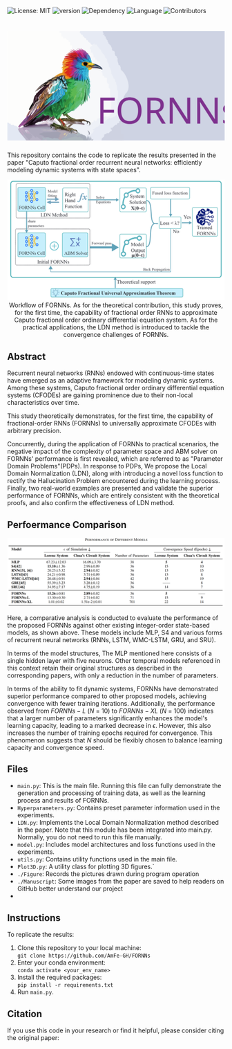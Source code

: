 
![License: MIT](https://img.shields.io/badge/License-MIT-yellow.svg) 
![version](https://img.shields.io/badge/version-v2.1.0-blue) 
![Dependency](https://img.shields.io/badge/dependency-PyTorch-orange)
![Language](https://img.shields.io/badge/language-Python-blue)
![Contributors](https://img.shields.io/badge/contributors-3-p)
# <img src="./Manuscript/Figure/bird.svg" /> 
This repository contains the code to replicate the results presented in the paper "Caputo fractional order recurrent neural networks: efficiently modeling dynamic systems with state spaces". 

<p align="center">
<img src="./Manuscript/Figure/workflow.PNG"/> 
Workflow of FORNNs. 
    As for the theoretical contribution,
    this study proves, for the first time, the capability of
    fractional order RNNs to approximate Caputo fractional order ordinary differential
    equation system.
    As for the practical applications,
    the LDN method is introduced to tackle the
    convergence challenges of FORNNs.
</p>


## Abstract
  Recurrent neural networks (RNNs) endowed with continuous-time 
  states have emerged as an adaptive framework for modeling dynamic
  systems. Among these systems, Caputo fractional order 
  ordinary differential equation  systems (CFODEs) are gaining prominence
  due to their non-local characteristics over time. 

  This study theoretically demonstrates, for the first time,
  the capability of fractional-order RNNs (FORNNs) to universally approximate
  CFODEs  with arbitrary precision.

  Concurrently, during the application of FORNNs to practical scenarios,
  the negative impact of the complexity of parameter space and
  ABM solver on FORNNs' performance is first revealed,
  which are referred to as "Parameter Domain Problems"(PDPs).
  In response to PDPs,
  We propose
  the Local Domain Normalization (LDN),
  along with introducing a novel loss function to rectify the
  Hallucination Problem encountered during the learning process.
  Finally, two real-world examples are presented and validate
  the superior performance of FORNNs,
  which are entirely consistent with the theoretical proofs,
  and also confirm the effectiveness of  LDN method.


## Perfoermance Comparison
<p align="center">
<img src="./Manuscript/Figure/Table_compare.PNG"/> 
</p>
Here, a comparative analysis is
conducted to evaluate the performance of
the proposed FORNNs against other existing integer-order
state-based models, as shown above. 
These models include MLP, S4 
and  various forms of recurrent neural networks (RNNs,
LSTM, WMC-LSTM, GRU, and SRU).

In terms of the model structures,
The MLP mentioned here consists of a single hidden
layer with five neurons. Other temporal models
referenced in this context retain their original
structures as described in the corresponding papers,
with only a reduction in the number of parameters.

In terms of the ability to fit dynamic systems,
FORNNs have demonstrated superior performance compared
to other proposed models, achieving convergence with
fewer training iterations. Additionally, the performance
observed from $FORNNs-L$ ($N$ = 10) to $FORNNs-XL$ ($N$ = 100)
indicates that a larger number of parameters significantly
enhances the model's learning capacity, leading to a marked
decrease in $\epsilon$. However, this also
increases the number of training epochs  required for
convergence. This phenomenon suggests that $N$ should be flexibly
chosen to balance learning capacity and convergence speed.

## Files
- `main.py`: This is the main file. Running this file can fully demonstrate the generation and processing of training data, as well as the learning process and results of FORNNs.
- `Hyperparameters.py`: Contains preset parameter information used in the experiments.
- `LDN.py`: Implements the Local Domain Normalization method described in the paper. Note that this module has been integrated into main.py. Normally, you do not need to run this file manually.
- `model.py`: Includes model architectures and loss functions used in the experiments.
- `utils.py`: Contains utility functions used in the main file.
- `Plot3D.py`: A utility class for plotting 3D figures.`
- `./Figure`: Records the pictures drawn during program operation
- `./Manuscript`: Some images from the paper are saved to help readers on GitHub better understand our project
- 

## Instructions

To replicate the results:

1. Clone this repository to your local machine:  
   `git clone https://github.com/AmFe-GH/FORNNs`
2. Enter your conda environment:   
   `conda activate <your_env_name>`
3. Install the required packages:  
   `pip install -r requirements.txt`
4. Run `main.py`.  


## Citation

If you use this code in your research or find it helpful, please consider citing the original paper:



<!-- ## <img src="https://joonsungpark.s3.amazonaws.com:443/static/assets/characters/profile/Wolfgang_Schulz.png" alt="Generative Wolfgang">   Acknowledgements

This work was supported by National Natural Science Foundation of China
(Grant 12101430) and Department of Science and Technology of Sichuan
Province (Grant 2021ZYD0018). (Corresponding author: Cong Wu.)(https://yjs.cd120.com/contents/559/1710.html) -->
